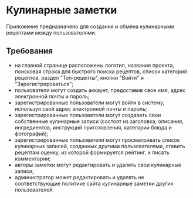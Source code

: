 # Кулинарные заметки
Приложение предназначено для создания и обмена кулинарными рецептами между пользователями.

## Требования
- на главной странице расположены логотип, название проекта, поисковая строка для быстрого поиска рецептов, список категорий рецептов, раздел "Топ-рецепты", кнопки "Войти" и "Зарегистрироваться";
- пользователи могут создать аккаунт, предоставив свое имя, адрес электронной почты и пароль;
- зарегистрированные пользователи могут войти в систему, используя свой адрес электронной почты и пароль;
- зарегистрированные пользователи могут создавать свои собственные кулинарные записи (состоят из заголовка, описания, ингредиентов, инструкций приготовления, категории блюда и фотографий);
- зарегистрированные пользователи могут просматривать список кулинарных записей, созданных другими пользователями, ставить рецептам оценку, из которой формируется рейтинг, и писать комментарии;
- авторы заметки могут редактировать и удалять свои кулинарные записи;
- администратор может редактировать и удалять не соответствующие политике сайта кулинарные заметки других пользователей.
